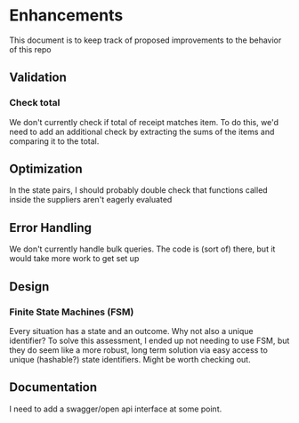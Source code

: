 # Enhancements

This document is to keep track of proposed improvements to the behavior of this repo

## Validation

### Check total

We don't currently check if total of receipt matches item.
To do this, we'd need to add an additional check by extracting the sums
of the items and comparing it to the total.

## Optimization

In the state pairs, I should probably double check that functions called inside the suppliers aren't eagerly evaluated

## Error Handling

We don't currently handle bulk queries.
The code is (sort of) there, but it would
take more work to get set up

## Design

### Finite State Machines (FSM)

Every situation has a state and an outcome.
Why not also a unique identifier?
To solve this assessment, I ended up not needing to use FSM, but they do seem like a more robust, long term solution via
easy access to unique (hashable?) state identifiers. Might be worth checking out.

## Documentation

I need to add a swagger/open api interface
at some point.